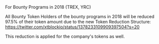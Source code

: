 For Bounty Programs in 2018 (TREX, YRC)

All Bounty Token Holders of the bounty programs in 2018 will be reduced 97.5% of their token amount due to the new Token Reduction Structure:
https://twitter.com/xtblockio/status/1378233109909397504?s=20

This reduction is applied for the company's tokens as well.
